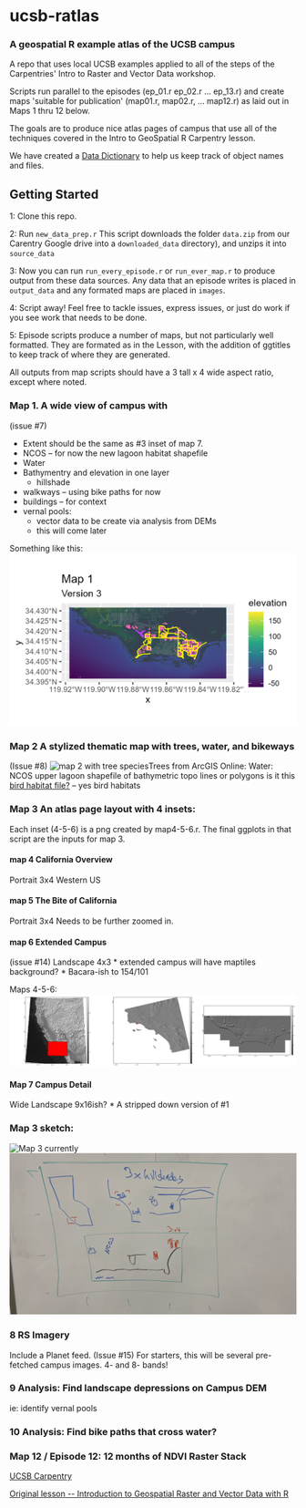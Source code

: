 

# ucsb-ratlas
### A geospatial R example atlas of the UCSB campus

A repo that uses local UCSB examples applied to all of the steps of the
Carpentries' Intro to Raster and Vector Data workshop.

Scripts run parallel to the episodes (ep_01.r ep_02.r ... ep_13.r) and create maps
'suitable for publication' (map01.r, map02.r, ... map12.r) as laid out in Maps 1 thru 12
below.

The goals are to produce nice atlas pages of campus that use all of
the techniques covered in the Intro to GeoSpatial R Carpentry lesson.

We have created a [Data Dictionary](datadictionary.md) to help us keep
track of object names and files.

## Getting Started

1: Clone this repo. 

2: Run `new_data_prep.r` This script downloads the folder `data.zip` from
our Carentry Google drive into a `downloaded_data` directory), and unzips
it into `source_data`

3: Now you can run `run_every_episode.r` or `run_ever_map.r` to produce output
from these data sources. Any data that an episode writes is
placed in `output_data` and any formated maps are placed in `images`.

4: Script away! Feel free to tackle issues, express issues, or just
do work if you see work that needs to be done.

5: Episode scripts produce a number of maps, but not
particularly well formatted. They are formated as in the Lesson, with 
the addition of ggtitles to keep track of where they are generated.

All outputs from map scripts should have a 3 tall x 4 wide 
aspect ratio, except where noted.

### Map 1. A wide view of campus with

(issue #7)

-   Extent should be the same as #3 inset of map 7.
-   NCOS – for now the new lagoon habitat shapefile
-   Water
-   Bathymentry and elevation in one layer
    -   hillshade
-   walkways – using bike paths for now
-   buildings – for context
-   vernal pools:
    -   vector data to be create via analysis from DEMs
    -   this will come later 
    
Something like this:
![Map 1 DRAFT](/images/map1.3.png "Map 1.3")

### Map 2 A stylized thematic map with trees, water, and bikeways

(Issue #8) ![map 2 with tree
species](/images/map2_TreeSpecies.png "Map 2 tree height")Trees from
ArcGIS Online: Water: NCOS upper lagoon shapefile of bathymetric topo
lines or polygons is it this [bird habitat
file?](https://drive.google.com/file/d/1ssytmTbpC1rpT5b-h8AxtvSgNrsGQVNY/view?usp=drive_link)
– yes bird habitats

### Map 3 An atlas page layout with 4 insets:
Each inset (4-5-6) is a png created by map4-5-6.r.
The final ggplots in that script are the inputs for
map 3.

#### map 4 California Overview
Portrait 3x4
Western US

#### map 5 The Bite of California
Portrait 3x4
Needs to be further zoomed in. 

#### map 6 Extended Campus
(issue #14)
Landscape 4x3 \* extended campus will have maptiles background? \*
Bacara-ish to 154/101 

Maps 4-5-6: ![Triplet zoom in](/images/3-zoom.png "Draft zoom.")

#### Map 7 Campus Detail
Wide Landscape 9x16ish? \* A stripped down version of #1


### Map 3 sketch:
![Map 3 currently](/final_output/map3_2025_march.png "Maps 4-5-6-7")
![Overview map](/images/overview_map.jpg "Sketch")


### 8 RS Imagery
Include a Planet feed. (Issue #15)
For starters, this will be several pre-fetched campus images.
4- and 8- bands!


### 9 Analysis: Find landscape depressions on Campus DEM
ie: identify vernal pools

### 10 Analysis: Find bike paths that cross water?

### Map 12  / Episode 12: 12 months of NDVI Raster Stack
[UCSB Carpentry](https://ucsbcarpentry.github.io)

[Original lesson -- Introduction to Geospatial Raster and Vector Data
with R](https://datacarpentry.org/r-raster-vector-geospatial/)
